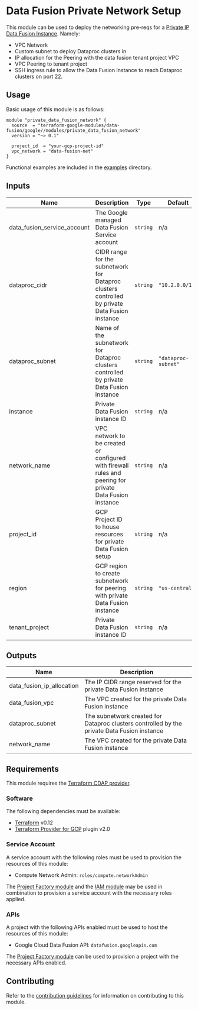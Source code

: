 # Data Fusion Private Network Setup

This module can be used to deploy the networking pre-reqs for a 
[Private IP Data Fusion Instance](https://cloud.google.com/data-fusion/docs/how-to/create-private-ip).
Namely:
- VPC Network
- Custom subnet to deploy Dataproc clusters in
- IP allocation for the Peering with the data fusion tenant project VPC
- VPC Peering to tenant project
- SSH ingress rule to allow the Data Fusion Instance to reach Dataproc clusters on port 22.

## Usage

Basic usage of this module is as follows:

```hcl
module "private_data_fusion_network" {
  source  = "terraform-google-modules/data-fusion/google//modules/private_data_fusion_network"
  version = "~> 0.1"

  project_id  = "your-gcp-project-id"
  vpc_network = "data-fusion-net"
}
```

Functional examples are included in the
[examples](../../examples/) directory.

<!-- BEGINNING OF PRE-COMMIT-TERRAFORM DOCS HOOK -->
## Inputs

| Name | Description | Type | Default | Required |
|------|-------------|------|---------|:--------:|
| data\_fusion\_service\_account | The Google managed Data Fusion Service account | `string` | n/a | yes |
| dataproc\_cidr | CIDR range for the subnetwork for Dataproc clusters controlled by private Data Fusion instance | `string` | `"10.2.0.0/16"` | no |
| dataproc\_subnet | Name of the subnetwork for Dataproc clusters controlled by private Data Fusion instance | `string` | `"dataproc-subnet"` | no |
| instance | Private Data Fusion instance ID | `string` | n/a | yes |
| network\_name | VPC network to be created or configured with firewall rules and peering for private Data Fusion instance | `string` | n/a | yes |
| project\_id | GCP Project ID to house resources for private Data Fusion setup | `string` | n/a | yes |
| region | GCP region to create subnetwork for peering with private Data Fusion instance | `string` | `"us-central1"` | no |
| tenant\_project | Private Data Fusion instance ID | `string` | n/a | yes |

## Outputs

| Name | Description |
|------|-------------|
| data\_fusion\_ip\_allocation | The IP CIDR range reserved for the private Data Fusion instance |
| data\_fusion\_vpc | The VPC created for the private Data Fusion instance |
| dataproc\_subnet | The subnetwork created for Dataproc clusters controlled by the private Data Fusion instance |
| network\_name | The VPC created for the private Data Fusion instance |

<!-- END OF PRE-COMMIT-TERRAFORM DOCS HOOK -->

## Requirements

This module requires the
[Terraform CDAP provider](https://googlecloudplatform.github.io/terraform-provider-cdap/).

### Software

The following dependencies must be available:

- [Terraform][terraform] v0.12
- [Terraform Provider for GCP][terraform-provider-gcp] plugin v2.0

### Service Account

A service account with the following roles must be used to provision
the resources of this module:

- Compute Network Admin: `roles/compute.networkAdmin`

The [Project Factory module][project-factory-module] and the
[IAM module][iam-module] may be used in combination to provision a
service account with the necessary roles applied.

### APIs

A project with the following APIs enabled must be used to host the
resources of this module:

- Google Cloud Data Fusion API: `datafusion.googleapis.com`

The [Project Factory module][project-factory-module] can be used to
provision a project with the necessary APIs enabled.

## Contributing

Refer to the [contribution guidelines](./CONTRIBUTING.md) for
information on contributing to this module.

[iam-module]: https://registry.terraform.io/modules/terraform-google-modules/iam/google
[project-factory-module]: https://registry.terraform.io/modules/terraform-google-modules/project-factory/google
[terraform-provider-gcp]: https://www.terraform.io/docs/providers/google/index.html
[terraform]: https://www.terraform.io/downloads.html
